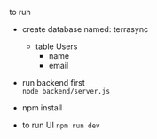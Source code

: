 to run

- create database named: terrasync
  - table Users
    - name
    - email
- run backend first  
  <code>node backend/server.js</code>
    
- npm install  
- to run UI
  <code>npm run dev</code>

